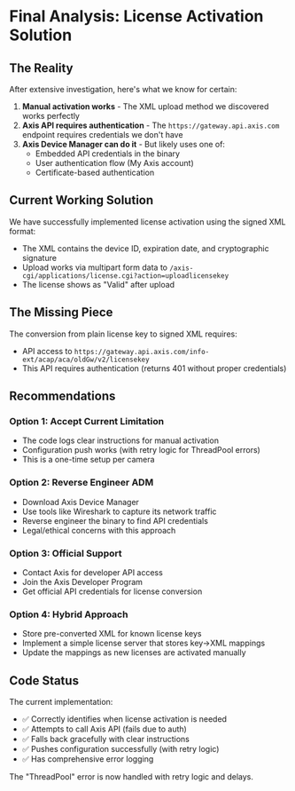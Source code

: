 # Final Analysis: License Activation Solution

## The Reality

After extensive investigation, here's what we know for certain:

1. **Manual activation works** - The XML upload method we discovered works perfectly
2. **Axis API requires authentication** - The `https://gateway.api.axis.com` endpoint requires credentials we don't have
3. **Axis Device Manager can do it** - But likely uses one of:
   - Embedded API credentials in the binary
   - User authentication flow (My Axis account)
   - Certificate-based authentication

## Current Working Solution

We have successfully implemented license activation using the signed XML format:
- The XML contains the device ID, expiration date, and cryptographic signature
- Upload works via multipart form data to `/axis-cgi/applications/license.cgi?action=uploadlicensekey`
- The license shows as "Valid" after upload

## The Missing Piece

The conversion from plain license key to signed XML requires:
- API access to `https://gateway.api.axis.com/info-ext/acap/aca/oldGw/v2/licensekey`
- This API requires authentication (returns 401 without proper credentials)

## Recommendations

### Option 1: Accept Current Limitation
- The code logs clear instructions for manual activation
- Configuration push works (with retry logic for ThreadPool errors)
- This is a one-time setup per camera

### Option 2: Reverse Engineer ADM
- Download Axis Device Manager
- Use tools like Wireshark to capture its network traffic
- Reverse engineer the binary to find API credentials
- Legal/ethical concerns with this approach

### Option 3: Official Support
- Contact Axis for developer API access
- Join the Axis Developer Program
- Get official API credentials for license conversion

### Option 4: Hybrid Approach
- Store pre-converted XML for known license keys
- Implement a simple license server that stores key->XML mappings
- Update the mappings as new licenses are activated manually

## Code Status

The current implementation:
- ✅ Correctly identifies when license activation is needed
- ✅ Attempts to call Axis API (fails due to auth)
- ✅ Falls back gracefully with clear instructions
- ✅ Pushes configuration successfully (with retry logic)
- ✅ Has comprehensive error logging

The "ThreadPool" error is now handled with retry logic and delays.